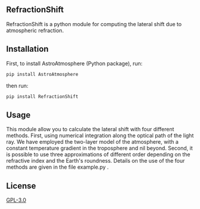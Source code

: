 ## RefractionShift
RefractionShift is a python module for computing the lateral shift due to atmospheric refraction.

## Installation
First, to install AstroAtmosphere (Python package), run: 
```bash
pip install AstroAtmosphere
```
then run:
```bash
pip install RefractionShift 
```

## Usage
This module allow you to calculate the lateral shift with four different methods. First, using numerical integration along the optical path of the light ray. We have employed the two-layer model of the atmosphere, with a constant temperature gradient in the troposphere and nil beyond. Second, it is possible to use three approximations of different order depending on the refractive index and the Earth's roundness.
Details on the use of the four methods are given in the file example.py .


## License
[GPL-3.0](https://choosealicense.com/licenses/gpl-3.0/)
